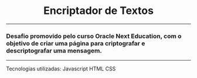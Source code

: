 <div align="center">
<h1>Encriptador de Textos </h1>
</div>
<hr>
<h3>Desafio promovido pelo curso Oracle Next Education, com o objetivo de criar uma página para criptografar e descriptografar uma mensagem. </h3>
<hr>
Tecnologias utilizadas: 
Javascript 
HTML
CSS
 
